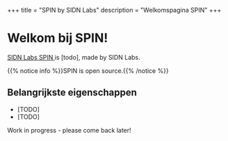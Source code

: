 +++
title = "SPIN by SIDN Labs"
description = "Welkomspagina SPIN"
+++

# Welkom bij SPIN!
[SIDN Labs SPIN <i class='fa fa-github'></i>](https://github.com/sidn/spin) is [todo],
made by SIDN Labs.

{{% notice info %}}SPIN is open source.{{% /notice %}}

## Belangrijkste eigenschappen

* [TODO]
* [TODO]

Work in progress - please come back later!
